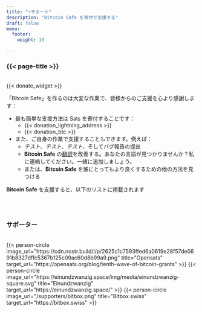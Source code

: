 ```yaml
---
title: "⚡サポート"
description: "Bitcoin Safe を寄付で支援する"
draft: false
menu:
  footer:
    weight: 10 

---
```


### {{< page-title >}} 


<br>
{{< donate_widget >}}

「Bitcoin Safe」を作るのは大変な作業で、皆様からのご支援を心より感謝します：
- 最も簡単な支援方法は Sats を寄付することです：
  - {{< donation_lightning_address >}}
  - {{< donation_btc >}}
- また、ご自身の作業で支援することもできます。例えば：
  - *テスト*、*テスト*、*テスト*、そしてバグ報告の提出
  - **Bitcoin Safe** の[翻訳](https://hosted.weblate.org/engage/bitcoin-safe/)を改善する。あなたの言語が見つかりませんか？私に連絡してください。一緒に追加しましょう。
  - または、**Bitcoin Safe** を誰にとってもより良くするための他の方法を見つける

**Bitcoin Safe** を支援すると、以下のリストに掲載されます

<br>
<br>

### サポーター

<br> 
 

<div class="row">
  {{< person-circle image_url="https://cdn.nostr.build/i/p/2625c1c7593ffed6a0619e28f57de0691b8327dffc5367b125c09ac60d8b99a9.png" title="Opensats" target_url="https://opensats.org/blog/tenth-wave-of-bitcoin-grants" >}}
  {{< person-circle image_url="https://einundzwanzig.space/img/media/einundzwanzig-square.svg" title="Einundzwanzig" target_url="https://einundzwanzig.space/" >}}
  {{< person-circle image_url="/supporters/bitbox.png" title="Bitbox.swiss" target_url="https://bitbox.swiss" >}}



</div>